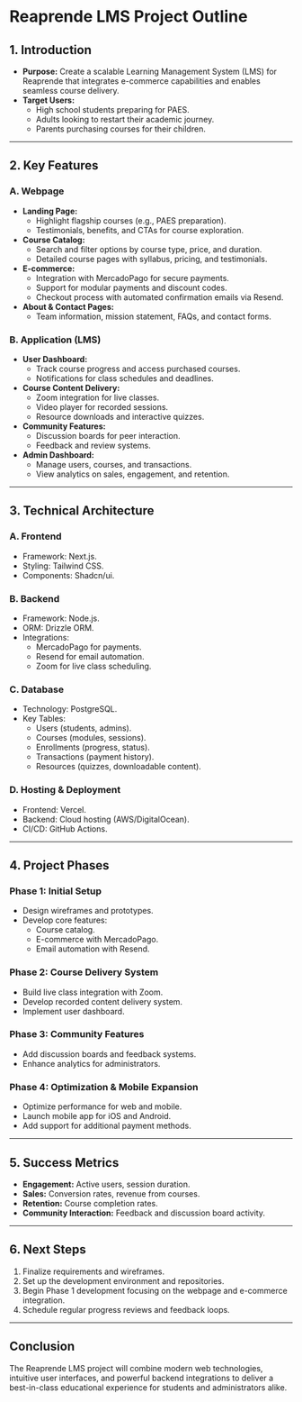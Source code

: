 # Reaprende LMS Project Outline

## 1. Introduction

- **Purpose:** Create a scalable Learning Management System (LMS) for Reaprende that integrates e-commerce capabilities and enables seamless course delivery.
- **Target Users:**
  - High school students preparing for PAES.
  - Adults looking to restart their academic journey.
  - Parents purchasing courses for their children.

---

## 2. Key Features

### A. Webpage

- **Landing Page:**
  - Highlight flagship courses (e.g., PAES preparation).
  - Testimonials, benefits, and CTAs for course exploration.
- **Course Catalog:**
  - Search and filter options by course type, price, and duration.
  - Detailed course pages with syllabus, pricing, and testimonials.
- **E-commerce:**
  - Integration with MercadoPago for secure payments.
  - Support for modular payments and discount codes.
  - Checkout process with automated confirmation emails via Resend.
- **About & Contact Pages:**
  - Team information, mission statement, FAQs, and contact forms.

### B. Application (LMS)

- **User Dashboard:**
  - Track course progress and access purchased courses.
  - Notifications for class schedules and deadlines.
- **Course Content Delivery:**
  - Zoom integration for live classes.
  - Video player for recorded sessions.
  - Resource downloads and interactive quizzes.
- **Community Features:**
  - Discussion boards for peer interaction.
  - Feedback and review systems.
- **Admin Dashboard:**
  - Manage users, courses, and transactions.
  - View analytics on sales, engagement, and retention.

---

## 3. Technical Architecture

### A. Frontend

- Framework: Next.js.
- Styling: Tailwind CSS.
- Components: Shadcn/ui.

### B. Backend

- Framework: Node.js.
- ORM: Drizzle ORM.
- Integrations:
  - MercadoPago for payments.
  - Resend for email automation.
  - Zoom for live class scheduling.

### C. Database

- Technology: PostgreSQL.
- Key Tables:
  - Users (students, admins).
  - Courses (modules, sessions).
  - Enrollments (progress, status).
  - Transactions (payment history).
  - Resources (quizzes, downloadable content).

### D. Hosting & Deployment

- Frontend: Vercel.
- Backend: Cloud hosting (AWS/DigitalOcean).
- CI/CD: GitHub Actions.

---

## 4. Project Phases

### Phase 1: Initial Setup

- Design wireframes and prototypes.
- Develop core features:
  - Course catalog.
  - E-commerce with MercadoPago.
  - Email automation with Resend.

### Phase 2: Course Delivery System

- Build live class integration with Zoom.
- Develop recorded content delivery system.
- Implement user dashboard.

### Phase 3: Community Features

- Add discussion boards and feedback systems.
- Enhance analytics for administrators.

### Phase 4: Optimization & Mobile Expansion

- Optimize performance for web and mobile.
- Launch mobile app for iOS and Android.
- Add support for additional payment methods.

---

## 5. Success Metrics

- **Engagement:** Active users, session duration.
- **Sales:** Conversion rates, revenue from courses.
- **Retention:** Course completion rates.
- **Community Interaction:** Feedback and discussion board activity.

---

## 6. Next Steps

1. Finalize requirements and wireframes.
2. Set up the development environment and repositories.
3. Begin Phase 1 development focusing on the webpage and e-commerce integration.
4. Schedule regular progress reviews and feedback loops.

---

## Conclusion

The Reaprende LMS project will combine modern web technologies, intuitive user interfaces, and powerful backend integrations to deliver a best-in-class educational experience for students and administrators alike.
